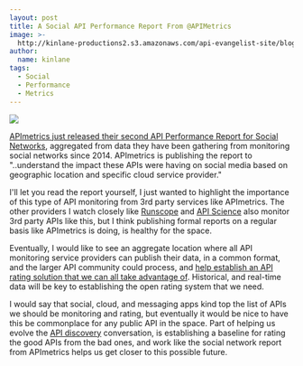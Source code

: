 ```yaml
---
layout: post
title: A Social API Performance Report From @APIMetrics
image: >-
  http://kinlane-productions2.s3.amazonaws.com/api-evangelist-site/blog/apimetrics-social-api-performance-report.png
author:
  name: kinlane
tags:
  - Social
  - Performance
  - Metrics
---
```

[![](http://kinlane-productions2.s3.amazonaws.com/api-evangelist-site/blog/apimetrics-social-api-performance-report.png)](http://apimetrics.io/2015/11/03/apimetrics-second-api-performance-report-social-networks/)

[APImetrics just released their second API Performance Report for Social Networks](http://apimetrics.io/2015/11/03/apimetrics-second-api-performance-report-social-networks/), aggregated from data they have been gathering from monitoring social networks since 2014. APImetrics is publishing the report to "..understand the impact these APIs were having on social media based on geographic location and specific cloud service provider."

I'll let you read the report yourself, I just wanted to highlight the importance of this type of API monitoring from 3rd party services like APImetrics. The other providers I watch closely like [Runscope](http://apis.how/8nlsropidv) and [API Science](http://apis.how/h1h2mnxnc4) also monitor 3rd party APIs like this, but I think publishing formal reports on a regular basis like APImetrics is doing, is healthy for the space. 

Eventually, I would like to see an aggregate location where all API monitoring service providers can publish their data, in a common format, and the larger API community could process, and [help establish an API rating solution that we can all take advantage of](http://apievangelist.com/2015/10/31/how-are-we-going-to-create-the-standard-and-poors-and-moodys-for-the-api-economy/). Historical, and real-time data will be key to establishing the open rating system that we need.

I would say that social, cloud, and messaging apps kind top the list of APIs we should be monitoring and rating, but eventually it would be nice to have this be commonplace for any public API in the space. Part of helping us evolve the [API discovery](http://discovery.apievangelist.com/) conversation, is establishing a baseline for rating the good APIs from the bad ones, and work like the social network report from APImetrics helps us get closer to this possible future.